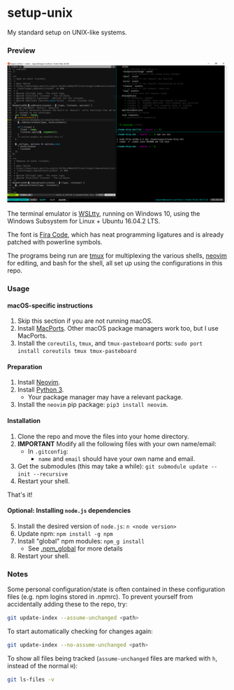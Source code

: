# setup-unix
My standard setup on UNIX-like systems.

### Preview

![Preview](./.setup-unix.png)

The terminal emulator is [WSLtty](https://github.com/mintty/wsltty), running on
Windows 10, using the Windows Subsystem for Linux + Ubuntu 16.04.2 LTS.

The font is [Fira Code](https://github.com/tonsky/FiraCode), which has neat
programming ligatures and is already patched with powerline symbols.

The programs being run are [tmux](https://github.com/tmux/tmux) for multiplexing
the various shells, [neovim](https://github.com/neovim/neovim) for editing, and
bash for the shell, all set up using the configurations in this repo.

### Usage

####  macOS-specific instructions

1. Skip this section if you are not running macOS.
2. Install [MacPorts](https://www.macports.org/install.php). Other macOS
   package managers work too, but I use MacPorts.
3. Install the `coreutils`, `tmux`, and `tmux-pasteboard` ports:
   `sudo port install coreutils tmux tmux-pasteboard`

#### Preparation

1. Install [Neovim](https://github.com/neovim/neovim/wiki/Installing-Neovim).
2. Install [Python 3](https://www.python.org/downloads/).
    - Your package manager may have a relevant package.
3. Install the `neovim` pip package: `pip3 install neovim`.

#### Installation

1. Clone the repo and move the files into your home directory.
2. **IMPORTANT** Modify all the following files with your own name/email:
    - In `.gitconfig`:
        - `name` and `email` should have your own name and email.
3. Get the submodules (this may take a while):
   `git submodule update --init --recursive`
4. Restart your shell.

That's it!

#### Optional: Installing `node.js` dependencies

5. Install the desired version of `node.js`: `n <node version>`
6. Update npm: `npm install -g npm`
7. Install "global" npm modules: `npm_g install`
    - See [.npm_global](https://github.com/aspyrx/.npm_global) for more details
8. Restart your shell.

### Notes

Some personal configuration/state is often contained in these configuration
files (e.g. npm logins stored in .npmrc). To prevent yourself from accidentally
adding these to the repo, try:

```sh
git update-index --assume-unchanged <path>
```

To start automatically checking for changes again:

```sh
git update-index --no-assume-unchanged <path>
```

To show all files being tracked (`assume-unchanged` files are marked with `h`,
instead of the normal `H`):

```sh
git ls-files -v
```

